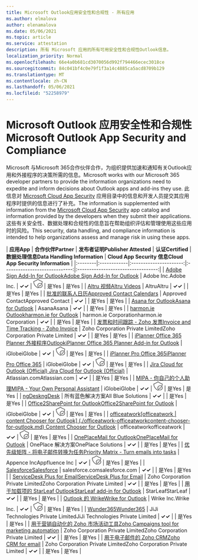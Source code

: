 ```yaml
---
title: Microsoft Outlook应用安全性和合规性 - 所有应用
ms.author: elmalova
author: elenamalova
ms.date: 05/06/2021
ms.topic: article
ms.service: attestation
description: 所有 Microsoft 应用的所有可用安全性和合规性Outlook信息。
localization_priority: Normal
ms.openlocfilehash: 66e4a0b681cd3070056d992f794466ecec3018ce
ms.sourcegitcommit: 84c041bf4c0e79f1f3a14c4885ca5acd8709b129
ms.translationtype: MT
ms.contentlocale: zh-CN
ms.lasthandoff: 05/06/2021
ms.locfileid: "52258979"
---
```

# <a name="microsoft-outlook-app-security-and-compliance"></a><span data-ttu-id="ec796-103">Microsoft Outlook 应用安全性和合规性</span><span class="sxs-lookup"><span data-stu-id="ec796-103">Microsoft Outlook App Security and Compliance</span></span>

<span data-ttu-id="ec796-104">Microsoft 与Microsoft 365合作伙伴合作，为组织提供加速和通知有关Outlook应用和外接程序的决策所需的信息。</span><span class="sxs-lookup"><span data-stu-id="ec796-104">Microsoft works with our Microsoft 365 developer partners to provide the information organizations need to expedite and inform decisions about Outlook apps and add-ins they use.</span></span> <span data-ttu-id="ec796-105">此信息对 [Microsoft Cloud App Security](https://www.microsoft.com/en-us/enterprise-mobility-security/cloud-app-security) 应用目录中的信息和开发人员提交其应用程序时提供的信息进行了补充。</span><span class="sxs-lookup"><span data-stu-id="ec796-105">The information is supplemented with information from the [Microsoft Cloud App Security](https://www.microsoft.com/en-us/enterprise-mobility-security/cloud-app-security) app catalog and information provided by the developers when they submit their applications.</span></span> <span data-ttu-id="ec796-106">这些有关安全性、数据处理和合规性的信息旨在帮助组织评估和管理使用这些应用时的风险。</span><span class="sxs-lookup"><span data-stu-id="ec796-106">This security, data handling, and compliance information is intended to help organizations assess and manage risk in using these apps.</span></span>

| <span data-ttu-id="ec796-107">**应用**</span><span class="sxs-lookup"><span data-stu-id="ec796-107">**App**</span></span> | <span data-ttu-id="ec796-108">**合作伙伴**</span><span class="sxs-lookup"><span data-stu-id="ec796-108">**Partner**</span></span> | <span data-ttu-id="ec796-109">**发布者证明**</span><span class="sxs-lookup"><span data-stu-id="ec796-109">**Publisher Attested**</span></span> | <span data-ttu-id="ec796-110">**认证**</span><span class="sxs-lookup"><span data-stu-id="ec796-110">**Certified**</span></span> | <span data-ttu-id="ec796-111">**数据处理信息**</span><span class="sxs-lookup"><span data-stu-id="ec796-111">**Data Handling Information**</span></span> | <span data-ttu-id="ec796-112">**Cloud App Security 信息**</span><span class="sxs-lookup"><span data-stu-id="ec796-112">**Cloud App Security Information**</span></span> |
|:--------|:------------|:----------------------:|:-----------------------------:|:----------------------------------:|
| [<span data-ttu-id="ec796-113">Adobe Sign Add-In for Outlook</span><span class="sxs-lookup"><span data-stu-id="ec796-113">Adobe Sign Add-In for Outlook</span></span>](./adobe-inc-sign-add-in-for-outlook.md) | <span data-ttu-id="ec796-114">Adobe Inc.</span><span class="sxs-lookup"><span data-stu-id="ec796-114">Adobe Inc.</span></span> | <span data-ttu-id="ec796-115">**✓**</span><span class="sxs-lookup"><span data-stu-id="ec796-115">**✓**</span></span> | <img alt="Certified application badge" src="../media/certified-badge.png" height="25" width="25" /> | <span data-ttu-id="ec796-116">是</span><span class="sxs-lookup"><span data-stu-id="ec796-116">Yes</span></span> | <span data-ttu-id="ec796-117">是</span><span class="sxs-lookup"><span data-stu-id="ec796-117">Yes</span></span> |
| [<span data-ttu-id="ec796-118">Altru 视频</span><span class="sxs-lookup"><span data-stu-id="ec796-118">Altru Videos</span></span>](./altru-videos.md) | <span data-ttu-id="ec796-119">Altru</span><span class="sxs-lookup"><span data-stu-id="ec796-119">Altru</span></span> | <span data-ttu-id="ec796-120">**✓**</span><span class="sxs-lookup"><span data-stu-id="ec796-120">**✓**</span></span> |  | <span data-ttu-id="ec796-121">是</span><span class="sxs-lookup"><span data-stu-id="ec796-121">Yes</span></span> | <span data-ttu-id="ec796-122">是</span><span class="sxs-lookup"><span data-stu-id="ec796-122">Yes</span></span> |
| [<span data-ttu-id="ec796-123">批准的联系人日历</span><span class="sxs-lookup"><span data-stu-id="ec796-123">Approved Contact Calendars</span></span>](./approved-contact-calendars.md) | <span data-ttu-id="ec796-124">Approved Contact</span><span class="sxs-lookup"><span data-stu-id="ec796-124">Approved Contact</span></span> | <span data-ttu-id="ec796-125">**✓**</span><span class="sxs-lookup"><span data-stu-id="ec796-125">**✓**</span></span> |  | <span data-ttu-id="ec796-126">是</span><span class="sxs-lookup"><span data-stu-id="ec796-126">Yes</span></span> | <span data-ttu-id="ec796-127">是</span><span class="sxs-lookup"><span data-stu-id="ec796-127">Yes</span></span> |
| [<span data-ttu-id="ec796-128">Asana for Outlook</span><span class="sxs-lookup"><span data-stu-id="ec796-128">Asana for Outlook</span></span>](./asana-for-outlook.md) | <span data-ttu-id="ec796-129">Asana</span><span class="sxs-lookup"><span data-stu-id="ec796-129">Asana</span></span> | <span data-ttu-id="ec796-130">**✓**</span><span class="sxs-lookup"><span data-stu-id="ec796-130">**✓**</span></span> |  | <span data-ttu-id="ec796-131">是</span><span class="sxs-lookup"><span data-stu-id="ec796-131">Yes</span></span> | <span data-ttu-id="ec796-132">是</span><span class="sxs-lookup"><span data-stu-id="ec796-132">Yes</span></span> |
| [<span data-ttu-id="ec796-133">harmon.ie Outlook</span><span class="sxs-lookup"><span data-stu-id="ec796-133">harmon.ie for Outlook</span></span>](./harmonie-corporation-for-outlook.md) | <span data-ttu-id="ec796-134">harmon.ie Corporation</span><span class="sxs-lookup"><span data-stu-id="ec796-134">harmon.ie Corporation</span></span> | <span data-ttu-id="ec796-135">**✓**</span><span class="sxs-lookup"><span data-stu-id="ec796-135">**✓**</span></span> |  | <span data-ttu-id="ec796-136">是</span><span class="sxs-lookup"><span data-stu-id="ec796-136">Yes</span></span> | <span data-ttu-id="ec796-137">是</span><span class="sxs-lookup"><span data-stu-id="ec796-137">Yes</span></span> |
| [<span data-ttu-id="ec796-138">发票和时间跟踪 - Zoho 发票</span><span class="sxs-lookup"><span data-stu-id="ec796-138">Invoice and Time Tracking - Zoho Invoice</span></span>](./zoho-corporation-private-limited-invoice-and-time-tracking.md) | <span data-ttu-id="ec796-139">Zoho Corporation Private Limited</span><span class="sxs-lookup"><span data-stu-id="ec796-139">Zoho Corporation Private Limited</span></span> | <span data-ttu-id="ec796-140">**✓**</span><span class="sxs-lookup"><span data-stu-id="ec796-140">**✓**</span></span> |  | <span data-ttu-id="ec796-141">是</span><span class="sxs-lookup"><span data-stu-id="ec796-141">Yes</span></span> | <span data-ttu-id="ec796-142">是</span><span class="sxs-lookup"><span data-stu-id="ec796-142">Yes</span></span> |
| [<span data-ttu-id="ec796-143">iPlanner Office 365 Planner 外接程序Outlook</span><span class="sxs-lookup"><span data-stu-id="ec796-143">iPlanner Office 365 Planner Add-in for Outlook</span></span>](./iglobe-iplanner-office-365-planner-add-in-for-outlook.md) | <span data-ttu-id="ec796-144">iGlobe</span><span class="sxs-lookup"><span data-stu-id="ec796-144">iGlobe</span></span> | <span data-ttu-id="ec796-145">**✓**</span><span class="sxs-lookup"><span data-stu-id="ec796-145">**✓**</span></span> | <img alt="Certified application badge" src="../media/certified-badge.png" height="25" width="25" /> | <span data-ttu-id="ec796-146">是</span><span class="sxs-lookup"><span data-stu-id="ec796-146">Yes</span></span> | <span data-ttu-id="ec796-147">是</span><span class="sxs-lookup"><span data-stu-id="ec796-147">Yes</span></span> |
| [<span data-ttu-id="ec796-148">iPlanner Pro Office 365</span><span class="sxs-lookup"><span data-stu-id="ec796-148">iPlanner Pro Office 365</span></span>](./iglobe-iplanner-pro-office-365.md) | <span data-ttu-id="ec796-149">iGlobe</span><span class="sxs-lookup"><span data-stu-id="ec796-149">iGlobe</span></span> | <span data-ttu-id="ec796-150">**✓**</span><span class="sxs-lookup"><span data-stu-id="ec796-150">**✓**</span></span> | <img alt="Certified application badge" src="../media/certified-badge.png" height="25" width="25" /> | <span data-ttu-id="ec796-151">是</span><span class="sxs-lookup"><span data-stu-id="ec796-151">Yes</span></span> | <span data-ttu-id="ec796-152">是</span><span class="sxs-lookup"><span data-stu-id="ec796-152">Yes</span></span> |
| [<span data-ttu-id="ec796-153">Jira Cloud for Outlook (Official) </span><span class="sxs-lookup"><span data-stu-id="ec796-153">Jira Cloud for Outlook (Official)</span></span>](./atlassiancom-jira-cloud-for-outlook-official.md) | <span data-ttu-id="ec796-154">Atlassian.com</span><span class="sxs-lookup"><span data-stu-id="ec796-154">Atlassian.com</span></span> | <span data-ttu-id="ec796-155">**✓**</span><span class="sxs-lookup"><span data-stu-id="ec796-155">**✓**</span></span> |  | <span data-ttu-id="ec796-156">是</span><span class="sxs-lookup"><span data-stu-id="ec796-156">Yes</span></span> | <span data-ttu-id="ec796-157">是</span><span class="sxs-lookup"><span data-stu-id="ec796-157">Yes</span></span> |
| [<span data-ttu-id="ec796-158">MIPA - 你自己的个人助理</span><span class="sxs-lookup"><span data-stu-id="ec796-158">MIPA - Your Own Personal Assistant</span></span>](./iglobe-mipa-your-own-personal-assistant.md) | <span data-ttu-id="ec796-159">iGlobe</span><span class="sxs-lookup"><span data-stu-id="ec796-159">iGlobe</span></span> | <span data-ttu-id="ec796-160">**✓**</span><span class="sxs-lookup"><span data-stu-id="ec796-160">**✓**</span></span> | <img alt="Certified application badge" src="../media/certified-badge.png" height="25" width="25" /> | <span data-ttu-id="ec796-161">是</span><span class="sxs-lookup"><span data-stu-id="ec796-161">Yes</span></span> | <span data-ttu-id="ec796-162">是</span><span class="sxs-lookup"><span data-stu-id="ec796-162">Yes</span></span> |
| [<span data-ttu-id="ec796-163">ngDesk</span><span class="sxs-lookup"><span data-stu-id="ec796-163">ngDesk</span></span>](./all-blue-solutions-ngdesk.md) | <span data-ttu-id="ec796-164">所有蓝色解决方案</span><span class="sxs-lookup"><span data-stu-id="ec796-164">All Blue Solutions</span></span> | <span data-ttu-id="ec796-165">**✓**</span><span class="sxs-lookup"><span data-stu-id="ec796-165">**✓**</span></span> |  | <span data-ttu-id="ec796-166">是</span><span class="sxs-lookup"><span data-stu-id="ec796-166">Yes</span></span> | <span data-ttu-id="ec796-167">是</span><span class="sxs-lookup"><span data-stu-id="ec796-167">Yes</span></span> |
| [<span data-ttu-id="ec796-168">Office2SharePoint for Outlook</span><span class="sxs-lookup"><span data-stu-id="ec796-168">Office2SharePoint for Outlook</span></span>](./iglobe-office2sharepoint-for-outlook.md) | <span data-ttu-id="ec796-169">iGlobe</span><span class="sxs-lookup"><span data-stu-id="ec796-169">iGlobe</span></span> | <span data-ttu-id="ec796-170">**✓**</span><span class="sxs-lookup"><span data-stu-id="ec796-170">**✓**</span></span> | <img alt="Certified application badge" src="../media/certified-badge.png" height="25" width="25" /> | <span data-ttu-id="ec796-171">是</span><span class="sxs-lookup"><span data-stu-id="ec796-171">Yes</span></span> | <span data-ttu-id="ec796-172">是</span><span class="sxs-lookup"><span data-stu-id="ec796-172">Yes</span></span> |
| <span data-ttu-id="ec796-173">[officeatwork</span><span class="sxs-lookup"><span data-stu-id="ec796-173">[officeatwork</span></span> | <span data-ttu-id="ec796-174">content Chooser for Outlook] (./officeatwork-officeatworkcontent-chooser-for-outlook.md) </span><span class="sxs-lookup"><span data-stu-id="ec796-174">Content Chooser for Outlook](./officeatwork-officeatworkcontent-chooser-for-outlook.md)</span></span> | <span data-ttu-id="ec796-175">officeatwork</span><span class="sxs-lookup"><span data-stu-id="ec796-175">officeatwork</span></span> | <span data-ttu-id="ec796-176">**✓**</span><span class="sxs-lookup"><span data-stu-id="ec796-176">**✓**</span></span> | <img alt="Certified application badge" src="../media/certified-badge.png" height="25" width="25" /> | <span data-ttu-id="ec796-177">是</span><span class="sxs-lookup"><span data-stu-id="ec796-177">Yes</span></span> | <span data-ttu-id="ec796-178">是</span><span class="sxs-lookup"><span data-stu-id="ec796-178">Yes</span></span> |
| [<span data-ttu-id="ec796-179">OnePlaceMail for Outlook</span><span class="sxs-lookup"><span data-stu-id="ec796-179">OnePlaceMail for Outlook</span></span>](./oneplace-solutions-oneplacemail-for-outlook.md) | <span data-ttu-id="ec796-180">OnePlace 解决方案</span><span class="sxs-lookup"><span data-stu-id="ec796-180">OnePlace Solutions</span></span> | <span data-ttu-id="ec796-181">**✓**</span><span class="sxs-lookup"><span data-stu-id="ec796-181">**✓**</span></span> |  | <span data-ttu-id="ec796-182">是</span><span class="sxs-lookup"><span data-stu-id="ec796-182">Yes</span></span> | <span data-ttu-id="ec796-183">是</span><span class="sxs-lookup"><span data-stu-id="ec796-183">Yes</span></span> |
| [<span data-ttu-id="ec796-184">优先级矩阵 - 将电子邮件转换为任务</span><span class="sxs-lookup"><span data-stu-id="ec796-184">Priority Matrix - Turn emails into tasks</span></span>](./appfluence-inc-priority-matrix-turn-emails-into-tasks.md) | <span data-ttu-id="ec796-185">Appence Inc</span><span class="sxs-lookup"><span data-stu-id="ec796-185">Appfluence Inc</span></span> | <span data-ttu-id="ec796-186">**✓**</span><span class="sxs-lookup"><span data-stu-id="ec796-186">**✓**</span></span> | <img alt="Certified application badge" src="../media/certified-badge.png" height="25" width="25" /> | <span data-ttu-id="ec796-187">是</span><span class="sxs-lookup"><span data-stu-id="ec796-187">Yes</span></span> | <span data-ttu-id="ec796-188">是</span><span class="sxs-lookup"><span data-stu-id="ec796-188">Yes</span></span> |
| [<span data-ttu-id="ec796-189">Salesforce</span><span class="sxs-lookup"><span data-stu-id="ec796-189">Salesforce</span></span>](./salesforcecom-salesforce.md) | <span data-ttu-id="ec796-190">salesforce.com</span><span class="sxs-lookup"><span data-stu-id="ec796-190">salesforce.com</span></span> | <span data-ttu-id="ec796-191">**✓**</span><span class="sxs-lookup"><span data-stu-id="ec796-191">**✓**</span></span> |  | <span data-ttu-id="ec796-192">是</span><span class="sxs-lookup"><span data-stu-id="ec796-192">Yes</span></span> | <span data-ttu-id="ec796-193">是</span><span class="sxs-lookup"><span data-stu-id="ec796-193">Yes</span></span> |
| [<span data-ttu-id="ec796-194">ServiceDesk Plus for Email</span><span class="sxs-lookup"><span data-stu-id="ec796-194">ServiceDesk Plus for Email</span></span>](./zoho-corporation-private-limited-servicedesk-plus-for-email.md) | <span data-ttu-id="ec796-195">Zoho Corporation Private Limited</span><span class="sxs-lookup"><span data-stu-id="ec796-195">Zoho Corporation Private Limited</span></span> | <span data-ttu-id="ec796-196">**✓**</span><span class="sxs-lookup"><span data-stu-id="ec796-196">**✓**</span></span> |  | <span data-ttu-id="ec796-197">是</span><span class="sxs-lookup"><span data-stu-id="ec796-197">Yes</span></span> | <span data-ttu-id="ec796-198">是</span><span class="sxs-lookup"><span data-stu-id="ec796-198">Yes</span></span> |
| [<span data-ttu-id="ec796-199">用于加载项的 StarLeaf Outlook</span><span class="sxs-lookup"><span data-stu-id="ec796-199">StarLeaf add-in for Outlook</span></span>](./starleaf-add-in-for-outlook.md) | <span data-ttu-id="ec796-200">StarLeaf</span><span class="sxs-lookup"><span data-stu-id="ec796-200">StarLeaf</span></span> | <span data-ttu-id="ec796-201">**✓**</span><span class="sxs-lookup"><span data-stu-id="ec796-201">**✓**</span></span> |  | <span data-ttu-id="ec796-202">是</span><span class="sxs-lookup"><span data-stu-id="ec796-202">Yes</span></span> | <span data-ttu-id="ec796-203">是</span><span class="sxs-lookup"><span data-stu-id="ec796-203">Yes</span></span> |
| [<span data-ttu-id="ec796-204">Outlook 的 Wrike</span><span class="sxs-lookup"><span data-stu-id="ec796-204">Wrike for Outlook</span></span>](./wrike-inc-for-outlook.md) | <span data-ttu-id="ec796-205">Wrike Inc.</span><span class="sxs-lookup"><span data-stu-id="ec796-205">Wrike Inc.</span></span> | <span data-ttu-id="ec796-206">**✓**</span><span class="sxs-lookup"><span data-stu-id="ec796-206">**✓**</span></span> | <img alt="Certified application badge" src="../media/certified-badge.png" height="25" width="25" /> | <span data-ttu-id="ec796-207">是</span><span class="sxs-lookup"><span data-stu-id="ec796-207">Yes</span></span> | <span data-ttu-id="ec796-208">是</span><span class="sxs-lookup"><span data-stu-id="ec796-208">Yes</span></span> |
| [<span data-ttu-id="ec796-209">Wunder365</span><span class="sxs-lookup"><span data-stu-id="ec796-209">Wunder365</span></span>](./jiji-technologies-private-limited-wunder365.md) | <span data-ttu-id="ec796-210">JiJi Technologies Private Limited</span><span class="sxs-lookup"><span data-stu-id="ec796-210">JiJi Technologies Private Limited</span></span> | <span data-ttu-id="ec796-211">**✓**</span><span class="sxs-lookup"><span data-stu-id="ec796-211">**✓**</span></span> |  | <span data-ttu-id="ec796-212">是</span><span class="sxs-lookup"><span data-stu-id="ec796-212">Yes</span></span> | <span data-ttu-id="ec796-213">是</span><span class="sxs-lookup"><span data-stu-id="ec796-213">Yes</span></span> |
| [<span data-ttu-id="ec796-214">用于营销自动化的 Zoho 市场活动工具</span><span class="sxs-lookup"><span data-stu-id="ec796-214">Zoho Campaigns tool for marketing automation</span></span>](./zoho-corporation-private-limited-campaigns-tool-for-marketing-automation.md) | <span data-ttu-id="ec796-215">Zoho Corporation Private Limited</span><span class="sxs-lookup"><span data-stu-id="ec796-215">Zoho Corporation Private Limited</span></span> | <span data-ttu-id="ec796-216">**✓**</span><span class="sxs-lookup"><span data-stu-id="ec796-216">**✓**</span></span> |  | <span data-ttu-id="ec796-217">是</span><span class="sxs-lookup"><span data-stu-id="ec796-217">Yes</span></span> | <span data-ttu-id="ec796-218">是</span><span class="sxs-lookup"><span data-stu-id="ec796-218">Yes</span></span> |
| [<span data-ttu-id="ec796-219">用于电子邮件的 Zoho CRM</span><span class="sxs-lookup"><span data-stu-id="ec796-219">Zoho CRM for email</span></span>](./zoho-corporation-private-limited-crm-for-email.md) | <span data-ttu-id="ec796-220">Zoho Corporation Private Limited</span><span class="sxs-lookup"><span data-stu-id="ec796-220">Zoho Corporation Private Limited</span></span> | <span data-ttu-id="ec796-221">**✓**</span><span class="sxs-lookup"><span data-stu-id="ec796-221">**✓**</span></span> |  | <span data-ttu-id="ec796-222">是</span><span class="sxs-lookup"><span data-stu-id="ec796-222">Yes</span></span> | <span data-ttu-id="ec796-223">是</span><span class="sxs-lookup"><span data-stu-id="ec796-223">Yes</span></span> |
